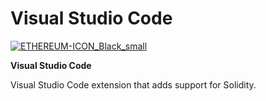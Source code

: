 # Visual Studio Code

[![ETHEREUM-ICON\_Black\_small](https://ethereum.consensys.net/hs-fs/hubfs/ETHEREUM-ICON_Black_small.png?width=500&name=ETHEREUM-ICON_Black_small.png)](http://bit.ly/visual-studio-portal)

**Visual Studio Code**

Visual Studio Code extension that adds support for Solidity. 



